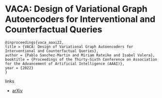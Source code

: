 # VACA: Design of Variational Graph Autoencoders for Interventional and Counterfactual Queries

```
@inproceedings{vaca_aaai22,
title = {VACA: Design of Variational Graph Autoencoders for Interventional and Counterfactual Queries},
author = {Pablo Sanchez-Martin and Miriam Rateike and Isabel Valera},
booktitle = {Proceedings of the Thirty-Sixth Conference on Association for the Advancement of Artificial Intelligence (AAAI)},
year = {2022}
}
```

links
- [arXiv](https://arxiv.org/abs/2110.14690)
